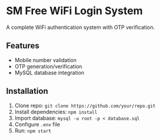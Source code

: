 # SM Free WiFi Login System

A complete WiFi authentication system with OTP verification.

## Features
- Mobile number validation
- OTP generation/verification
- MySQL database integration

## Installation
1. Clone repo: `git clone https://github.com/your/repo.git`
2. Install dependencies: `npm install`
3. Import database: `mysql -u root -p < database.sql`
4. Configure `.env` file
5. Run: `npm start`

